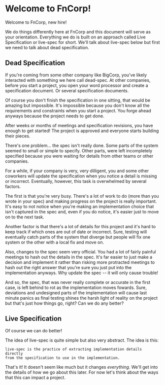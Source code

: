 # Welcome to FnCorp!

Welcome to FnCorp, new hire!

We do things differently here at FnCorp and this document will serve as your
orientation. Everything we do is built on an approach called Live Specification
or live-spec for short. We'll talk about live-spec below but first we need to
talk about dead specification.

## Dead Specification

If you're coming from some other company like BigCorp, you've likely interacted
with something we here call dead-spec. At other companies, before you start a
project, you open your word processor and create a specification document. Or
several specification documents.

Of course you don't finish the specification in one sitting, that would be
amazing but impossible. It's impossible because you don't know all the
requirements and constraints when you start a project. You forge ahead anyways
because the project needs to get done.

After weeks or months of meetings and specification revisions, you have enough
to get started! The project is approved and everyone starts building their
pieces.

There's one problem... the spec isn't really done. Some parts of the system
seemed to small or simple to specify. Other parts, were left incompletely
specified because you were waiting for details from other teams or other
companies.

For a while, if your company is very, very dilligent, you and some other
coworkers will update the specification when you notice a detail is missing or
incorrect. Eventually, however, this task is overwhelmed by several factors.

The first is that you're very busy. There's a lot of work to do (more than you
wrote in your spec) and making progress on the project is really important.
It's easy to not notice when you're making an implementation choice that isn't
captured in the spec and, even if you do notice, it's easier just to move on to
the next task.

Another factor is that there's a lot of details for this project and it's hard
to keep track if which ones are out of date or incorrect. Sure, testing will
eventually catch parts of the system that diverge but people will fix one
system or the other with a local fix and move on.

Also, changes to the spec seem very official. You had a lot of fairly painful
meetings to hash out the details in the spec. It's far easier to just make a
decision and implement it rather than risking more protracted meetings to hash
out the right answer that you're sure you just put into the implementation
anyways. Why update the spec -- it will only cause trouble!

And so, the spec, that was never really complete or accurate in the first case,
is left behind to rot as the implementation moves fowards. Sure, deviations and
undesigned parts of the implementation will cause last minute panics as final
testing shines the harsh light of reality on the project but that's just how
things go, right? Can we do any better?

## Live Specification

Of course we can do better!

The idea of live-spec is quite simple but also very abstract. The idea is this:

    live-spec is the practice of extracting implementation details directly
    from the specification to use in the implementation.

That's it! It doesn't seem like much but it changes *everything*. We'll get
into the details of how we go about this later. For now let's think about the
ways that this can impact a project.

